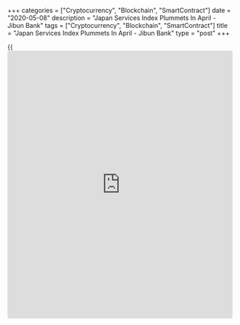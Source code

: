 +++
categories = ["Cryptocurrency", "Blockchain", "SmartContract"]
date = "2020-05-08"
description = "Japan Services Index Plummets In April - Jibun Bank"
tags = ["Cryptocurrency", "Blockchain", "SmartContract"]
title = "Japan Services Index Plummets In April - Jibun Bank"
type = "post"
+++

{{<iframe id="large-banner" src="https://www.bounty.group/#slide=15.0" width="100%" height="600" scrolling="no" style="border: 0px solid rgb(216, 221, 230); border-radius: 3px;">}}

The services sector in Japan continued to contract in April, and at a
much more severe rate, the latest survey from Jibun Bank revealed on
Friday with a record-low services PMI score of 21.5.

That's down sharply from 33.8 in March and it moves further beneath the
boom-or-bust line of 50 that separates expansion from contraction.

Measures to stem the Covid-19 outbreak have led to a collapse in demand
as the index for services output fell at the fastest rate in series
[history](https://www.fixpro.org/post/chargeless-historical-data-api-backtesting/).

Business confidence fell to its lowest reading since the global
financial crisis. Overall, businesses expect activity to decline over
the next 12 months, with uncertainty over the timing of an economic
recovery weighing on sentiment.

The survey also showed that its composite index sank to a reading of
25.8 in April from 36.2 in March.

For comments and feedback [contact](https://www.playgroundfx.com/contact/): editorial@rtt[news](https://www.letsplayfx.com/blog/forex-news-website/).com

[Economic News][1]

 **What parts of the world are seeing the best (and worst) economic
performances lately? Click[here][2] to check out our [Econ Scorecard][2]
and find out! See up-to-the-moment [ranking](https://www.playgroundfx.com/blog/crypto-exchange-ranking/)s for the best and worst
performers in [GDP][2], [unemployment rate][3], [inflation][4] and much
more.**

   1. www.rtt[news](https://www.letsplayfx.com/blog/forex-news-website/).com/Content/EconomicNews.aspx
   2. www.rtt[news](https://www.letsplayfx.com/blog/forex-news-website/).com/economic-scorecard/world-rank/GDP/highest-performance.aspx
   3. www.rtt[news](https://www.letsplayfx.com/blog/forex-news-website/).com/economic-scorecard/world-rank/unemployment-rate/lowest-performance.aspx
   4. www.rtt[news](https://www.letsplayfx.com/blog/forex-news-website/).com/economic-scorecard/world-rank/CPI/highest-performance.aspx